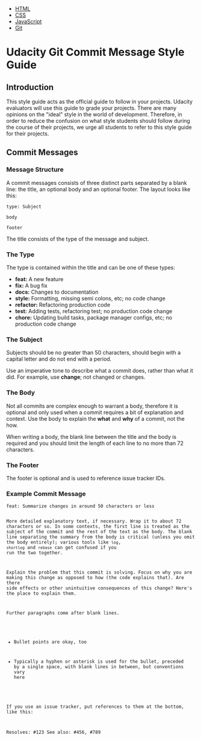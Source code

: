    <ul>
            <li><a href="http://udacity.github.io/frontend-nanodegree-styleguide/index.html">HTML</a></li>
            <li><a href="http://udacity.github.io/frontend-nanodegree-styleguide/css.html">CSS</a></li>
            <li><a href="http://udacity.github.io/frontend-nanodegree-styleguide/javascript.html">JavaScript</a></li>
            <li><a href="index.html" class="active">Git</a></li>
   </ul>

   <h1>Udacity Git Commit Message Style Guide</h1>

   <section>
        <h2>Introduction</h2>
        <p>This style guide acts as the official guide to follow in your projects. Udacity evaluators will use this guide to grade your projects. There are many opinions on the "ideal" style in the world of development. Therefore, in order to reduce the confusion on what style students should follow during the course of their projects, we urge all students to refer to this style guide for their projects.</p>
    </section>

   <section>
        <h2>Commit Messages</h2>

  <article>
            <h3>Message Structure</h3>
            <p>A commit messages consists of three distinct parts separated by a blank line: the title, an optional body and an optional footer. The layout looks like this:</p>

  <pre><code>type: Subject

body

footer</code></pre>

   <p>The title consists of the type of the message and subject.</p>
        </article>

   <article>
            <h3>The Type</h3>
            <p>The type is contained within the title and can be one of these types:</p>

   <ul>
             <li><strong>feat:</strong> A new feature</li>
                <li><strong>fix:</strong> A bug fix</li>
                <li><strong>docs:</strong> Changes to documentation</li>
                <li><strong>style:</strong> Formatting, missing semi colons, etc; no code change</li>
                <li><strong>refactor:</strong> Refactoring production code</li>
                <li><strong>test:</strong> Adding tests, refactoring test; no production code change</li>
                <li><strong>chore:</strong> Updating build tasks, package manager configs, etc; no production code change</li>
            </ul>
    </article>

   <article>
            <h3>The Subject</h3>
            <p>Subjects should be no greater than 50 characters, should begin with a capital letter and do not end with a period.</p>

   <p>Use an imperative tone to describe what a commit does, rather than what it did. For example, use <strong>change</strong>; not changed or changes.</p>
        </article>

  <article>
            <h3>The Body</h3>
            <p>Not all commits are complex enough to warrant a body, therefore it is optional and only used when a commit requires a bit of explanation and context. Use the body to explain the <strong>what</strong> and <strong>why</strong> of a commit, not the how.</p>

   <p>When writing a body, the blank line between the title and the body is required and you should limit the length of each line to no more than 72 characters.</p>
        </article>

   <article>
            <h3>The Footer</h3>
            <p>The footer is optional and is used to reference issue tracker IDs.</p>
        </article>

   <article>
            <h3>Example Commit Message</h3>
            <pre><code>feat: Summarize changes in around 50 characters or less

More detailed explanatory text, if necessary. Wrap it to about 72
characters or so. In some contexts, the first line is treated as the
subject of the commit and the rest of the text as the body. The
blank line separating the summary from the body is critical (unless
you omit the body entirely); various tools like `log`, `shortlog`
and `rebase` can get confused if you run the two together.

Explain the problem that this commit is solving. Focus on why you
are making this change as opposed to how (the code explains that).
Are there side effects or other unintuitive consequences of this
change? Here's the place to explain them.

Further paragraphs come after blank lines.

 - Bullet points are okay, too

 - Typically a hyphen or asterisk is used for the bullet, preceded
   by a single space, with blank lines in between, but conventions
   vary here

If you use an issue tracker, put references to them at the bottom,
like this:

Resolves: #123
See also: #456, #789</code></pre>
        </article>
    </section>
</body>
</html>

